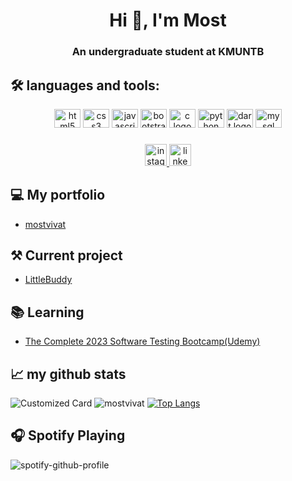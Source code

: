 <h1 align="center">Hi 👋, I'm Most</h1>
<h3 align="center">An undergraduate student at KMUNTB </h3>


## 🛠️ languages and tools:


<div align="center">

  <img src="https://cdn.jsdelivr.net/gh/devicons/devicon/icons/html5/html5-original.svg" height="30" width="42" alt="html5 logo"  />
  <img src="https://cdn.jsdelivr.net/gh/devicons/devicon/icons/css3/css3-original.svg" height="30" width="42" alt="css3 logo"  />
  <img src="https://cdn.jsdelivr.net/gh/devicons/devicon/icons/javascript/javascript-original.svg" height="30" width="42" alt="javascript logo"  />
  <img src="https://cdn.jsdelivr.net/gh/devicons/devicon/icons/bootstrap/bootstrap-original.svg" height="30" width="42" alt="bootstrap logo"  />
  <img src="https://cdn.jsdelivr.net/gh/devicons/devicon/icons/c/c-original.svg" height="30" width="42" alt="c logo"  />
  <img src="https://cdn.jsdelivr.net/gh/devicons/devicon/icons/python/python-original.svg" height="30" width="42" alt="python logo"  />
  <img src="https://cdn.jsdelivr.net/gh/devicons/devicon/icons/dart/dart-original.svg" height="30" width="42" alt="dart logo"  />
  <img src="https://cdn.jsdelivr.net/gh/devicons/devicon/icons/mysql/mysql-original.svg" height="30" width="42" alt="mysql logo"  />
  
</div>

###

<div align="center">
  <a href="https://instagram.com/most159" target="_blank">
    <img src="https://img.shields.io/static/v1?message=Instagram&logo=instagram&label=&color=E4405F&logoColor=white&labelColor=&style=for-the-badge" height="35" alt="instagram logo"  />
  </a>
  <a href="https://www.linkedin.com/in/vivat-chongsomchit-72108a275/" target="_blank">
    <img src="https://img.shields.io/static/v1?message=LinkedIn&logo=linkedin&label=&color=0077B5&logoColor=white&labelColor=&style=for-the-badge" height="35" alt="linkedin logo"  />
  </a>
</div>


## 💻 My portfolio
- [mostvivat](https://mostvivat.github.io)


## ⚒️ Current project
- [LittleBuddy](#)


## 📚 Learning
- [The Complete 2023 Software Testing Bootcamp(Udemy)](#)


## 📈 my github stats

![Customized Card](https://github-readme-stats.vercel.app/api/pin?username=mostvivat&repo=mostvivat&title_color=fff&icon_color=f9f9f9&text_color=9f9f9f&bg_color=151515)
<img src="https://github-readme-stats.vercel.app/api?username=mostvivat&show_icons=true&theme=gotham" alt="mostvivat" /> 
[![Top Langs](https://github-readme-stats.vercel.app/api/top-langs/?username=mostvivat)](https://github.com/mostvivat/github-readme-stats)

  
## 🎧 Spotify Playing
  
![spotify-github-profile](/img/default.svg)
<!-- [![spotify-github-profile](https://spotify-github-profile.vercel.app/api/view?uid=lcefjxzyu8o9h9txo2eas4ivf?si&cover_image=true&theme=default)](https://github.com/mostvivat/spotify-github-profile) -->

